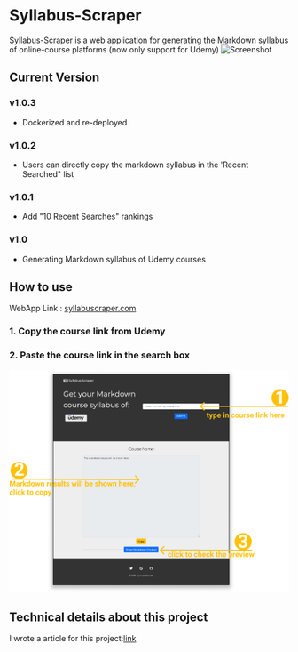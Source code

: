 # Syllabus-Scraper

Syllabus-Scraper is a web application for generating the Markdown syllabus of online-course platforms (now only support for Udemy)
![Screenshot](/services/web/project/static/images/projectgif.gif)

## Current Version

### v1.0.3

- Dockerized and re-deployed

### v1.0.2

- Users can directly copy the markdown syllabus in the 'Recent Searched" list

### v1.0.1

- Add "10 Recent Searches" rankings

### v1.0

- Generating Markdown syllabus of Udemy courses

## How to use

WebApp Link : [syllabuscraper.com](https://syllabuscraper.com)

### 1. Copy the course link from Udemy

### 2. Paste the course link in the search box

![Screenshot](/services/web/project/static/images/index.png)

## Technical details about this project

I wrote a article for this project:[link](https://medium.com/@effylh/building-an-online-course-syllabus-scraper-with-flask-udemyapi-postgresql-on-heroku-262b727e228b)
